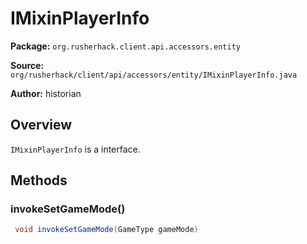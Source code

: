 # IMixinPlayerInfo

**Package:** `org.rusherhack.client.api.accessors.entity`

**Source:** `org/rusherhack/client/api/accessors/entity/IMixinPlayerInfo.java`

**Author:** historian



## Overview

`IMixinPlayerInfo` is a interface.

## Methods

### invokeSetGameMode()

```java
 void invokeSetGameMode(GameType gameMode)
```

